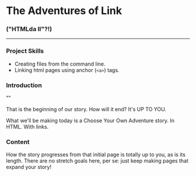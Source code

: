 # The Adventures of Link
### ("HTMLda II"?!)

---

### Project Skills

* Creating files from the command line.
* Linking html pages using anchor (`<a>`) tags.

### Introduction

""

That is the beginning of our story. How will it end? It's UP TO YOU.

What we'll be making today is a Choose Your Own Adventure story. In HTML. With links.


### Content

How the story progresses from that initial page is totally up to you, as is its length. There are no stretch goals here, per se: just keep making pages that expand your story!